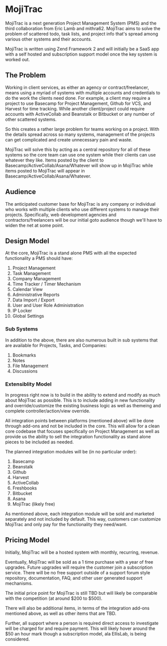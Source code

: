 # MojiTrac #

MojiTrac is a next generation Project Management System (PMS) and the third collaboration from Eric Lamb and mithra62. MojiTrac aims to solve the problem of scattered todo, task lists, and project info that's spread among various other systems and their accounts.

MojiTrac is written using Zend Framework 2 and will initially be a SaaS app with a self hosted and subscription support model once the key system is worked out. 

## The Problem ##

Working in client services, as either an agency or contract/freelancer, means using a myriad of systems with multiple accounts and credentials to do the work the clients need done. For example, a client may require a project to use Basecamp for Project Management, Github for VCS, and Harvest for time tracking. While another client/project could require accounts with ActiveCollab and Beanstalk or Bitbucket or any number of other scattered systems. 

So this creates a rather large problem for teams working on a project. With the details spread across so many systems, management of the projects can get complicated and create unnecessary pain and waste. 

MojiTrac will solve this by acting as a central repository for all of these systems so the core team can use one system while their clients can use whatever they like. Items posted by the client to Basecamp/ActiveCollab/Asana/Whatever will show up in MojiTrac while items posted to MojiTrac will appear in Basecamp/ActiveCollab/Asana/Whatever. 

## Audience ##

The anticipated customer base for MojiTrac is any company or individual who works with multiple clients who use different systems to manage their projects. Specifically, web development agencies and contractors/freelancers will be our initial goto audience though we'll have to widen the net at some point. 

## Design Model ##

At the core, MojiTrac is a stand alone PMS with all the expected functionality a PMS should have:

1. Project Management
2. Task Management
3. Company Management
4. Time Tracker / Timer Mechanism
5. Calendar View
6. Administrative Reports
7. Data Import / Export 
8. User and User Role Administration
9. IP Locker
10. Global Settings

### Sub Systems ###

In addition to the above, there are also numerous built in sub systems that are available for Projects, Tasks, and Companies:

1. Bookmarks
2. Notes
3. File Management
4. Discussions

### Extensiblity Model ###

In progress right now is to build in the ability to extend and modify as much about MojiTrac as possible. This is to include adding in new functionality and override/customize the existing business logic as well as themeing and complete controller/action/view override. 

All integration points between platforms (mentioned above) will be done through add-ons and not be included in the core. This will allow for a clean core codebase that focuses specifically on Project Management as well as provide us the ability to sell the integration functionality as stand alone pieces to be included as needed. 

The planned integration modules will be (in no particular order):

1. Basecamp
2. Beanstalk
3. Github
4. Harvest
5. ActiveCollab
6. Freshbooks
7. Bitbucket
8. Asana
9. MojiTrac (likely free)

As mentioned above, each integration module will be sold and marketed separately and not included by default. This way, customers can customize MojiTrac and only pay for the functionality they need/want. 

## Pricing Model ##

Initially, MojiTrac will be a hosted system with monthly, recurring, revenue. 

Eventually, MojiTrac will be sold as a 1 time purchase with a year of free upgrades. Future upgrades will require the customer join a subscription service. There will be no free support outside of a support forum style repository, documentation, FAQ, and other user generated support mechanisms. 

The initial price point for MojiTrac is still TBD but will likely be comparable with the competition (at around $200 to $500).

There will also be additional items, in terms of the integration add-ons mentioned above, as well as other items that are TBD. 

Further, all support where a person is required direct access to investigate will be charged for and require payment. This will likely hover around the $50 an hour mark though a subscription model, ala EllisLab, is being considered. 

